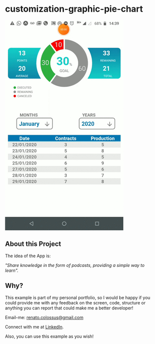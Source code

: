 # customization-graphic-pie-chart

![Demo Animation](./assets/graficAnimation.gif?raw=true)

## About this Project

The idea of the App is:

_"Share knowledge in the form of podcasts, providing a simple way to learn"._

## Why?

This example is part of my personal portfolio, so I would be happy if you could provide me with any feedback on the screen, code, structure or anything you can report that could make me a better developer!

Email-me: renato.colossus@gmail.com

Connect with me at [LinkedIn](https://www.linkedin.com/in/renato-santos-3486a724/).

Also, you can use this example as you wish!
